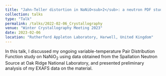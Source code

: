 ```yaml
---
title: "Jahn-Teller distortion in NaNiO<sub>2</sub>: a neutron PDF study"
collection: talks
type: "Talk"
permalink: /talks/2022-02-06_Crystallography
venue: "Winter Crystallography Meeting 2023"
date: 2023-02-06
location: "Rutherford Appleton Laboratory, Harwell, United Kingdom"
---
```


In this talk, I discussed my ongoing variable-temperature Pair Distribution Function study on NaNiO<sub>2</sub> using data obtained from the Spallation Neutron Source at Oak Ridge National Laboratory, and presented preliminary analysis of my EXAFS data on the material. 

